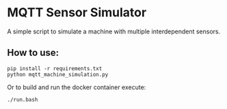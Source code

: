 # MQTT Sensor Simulator

A simple script to simulate a machine with multiple interdependent sensors.


## How to use:
```
pip install -r requirements.txt
python mqtt_machine_simulation.py
```

Or to build and run the docker container execute:
```
./run.bash
```
